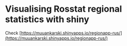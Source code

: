 # Visualising Rosstat regional statistics with shiny

Check [https://muuankarski.shinyapps.io/regionapp-rus/](https://muuankarski.shinyapps.io/regionapp-rus/)